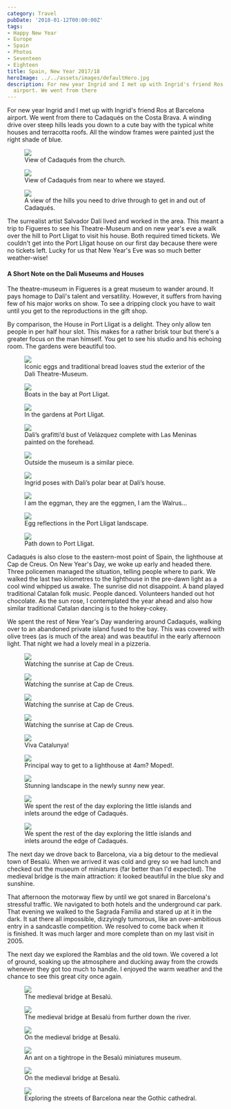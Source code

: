 ```yaml
---
category: Travel
pubDate: '2018-01-12T00:00:00Z'
tags:
- Happy New Year
- Europe
- Spain
- Photos
- Seventeen
- Eighteen
title: Spain, New Year 2017/18
heroImage: ../../assets/images/defaultHero.jpg
description: For new year Ingrid and I met up with Ingrid's friend Ros at Barcelona
  airport. We went from there
---
```

For new year Ingrid and I met up with Ingrid's friend Ros at Barcelona airport. We went from there to Cadaqués on the Costa Brava. A winding drive over steep hills leads you down to a cute bay with the typical white houses and terracotta roofs. All the window frames were painted just the right shade of blue.

<figure>
<img src="../../assets/images/cadaques/Spain01.jpg" />
<figcaption>View of Cadaqués from the church.</figcaption>
</figure>

<figure>
<img src="../../assets/images/cadaques/Spain02.jpg" />
<figcaption>View of Cadaqués from near to where we stayed.</figcaption>
</figure>

<figure>
<img src="../../assets/images/cadaques/Spain03.jpg" />
<figcaption>A view of the hills you need to drive through to get in and out of Cadaqués.</figcaption>
</figure>

The surrealist artist Salvador Dalí lived and worked in the area. This meant a trip to Figueres to see his Theatre-Museum and on new year's eve a walk over the hill to Port Lligat to visit his house. Both required timed tickets. We couldn't get into the Port Lligat house on our first day because there were no tickets left. Lucky for us that New Year's Eve was so much better weather-wise!

#### A Short Note on the Dali Museums and Houses
The theatre-museum in Figueres is a great museum to wander around. It pays homage to Dali's talent and versatility. However, it suffers from having few of his major works on show. To see a dripping clock you have to wait until you get to the reproductions in the gift shop.

By comparison, the House in Port Lligat is a delight. They only allow ten people in per half hour slot. This makes for a rather brisk tour but there's a greater focus on the man himself. You get to see his studio and his echoing room. The gardens were beautiful too. 

<figure>
<img src="../../assets/images/cadaques/Spain06.jpg" />
<figcaption>Iconic eggs and traditional bread loaves stud the exterior of the Dali Theatre-Museum.</figcaption>
</figure>

<figure>
<img src="../../assets/images/cadaques/Spain07.jpg" />
<figcaption>Boats in the bay at Port Lligat.</figcaption>
</figure>

<figure>
<img src="../../assets/images/cadaques/Spain11.jpg" />
<figcaption>In the gardens at Port Lligat.</figcaption>
</figure>

<figure>
<img src="../../assets/images/cadaques/Spain04.jpg" />
<figcaption>Dali’s grafitti’d bust of Velázquez complete with Las Meninas painted on the forehead.</figcaption>
</figure>

<figure>
<img src="../../assets/images/cadaques/Spain05.jpg" />
<figcaption>Outside the museum is a similar piece.</figcaption>
</figure>

<figure>
<img src="../../assets/images/cadaques/Spain08.jpg" />
<figcaption>Ingrid poses with Dali’s polar bear at Dali’s house.</figcaption>
</figure>

<figure>
<img src="../../assets/images/cadaques/Spain09.jpg" />
<figcaption>I am the eggman, they are the eggmen, I am the Walrus...</figcaption>
</figure>

<figure>
<img src="../../assets/images/cadaques/Spain10.jpg" />
<figcaption>Egg reflections in the Port Lligat landscape.</figcaption>
</figure>

<figure>
<img src="../../assets/images/cadaques/Spain10a.jpg" />
<figcaption>Path down to Port Lligat.</figcaption>
</figure>

Cadaqués is also close to the eastern-most point of Spain, the lighthouse at Cap de Creus. On New Year's Day, we woke up early and headed there. Three policemen managed the situation, telling people where to park. We walked the last two kilometres to the lighthouse in the pre-dawn light as a cool wind whipped us awake. The sunrise did not disappoint. A band played traditional Catalan folk music. People danced. Volunteers handed out hot chocolate. As the sun rose, I contemplated the year ahead and also how similar traditional Catalan dancing is to the hokey-cokey.

We spent the rest of New Year's Day wandering around Cadaqués, walking over to an abandoned private island fused to the bay. This was covered with olive trees (as is much of the area) and was beautiful in the early afternoon light. That night we had a lovely meal in a pizzeria.

<figure>
<img src="../../assets/images/cadaques/Spain12.jpg" />
<figcaption>Watching the sunrise at Cap de Creus.</figcaption>
</figure>

<figure>
<img src="../../assets/images/cadaques/Spain13.jpg" />
<figcaption>Watching the sunrise at Cap de Creus.</figcaption>
</figure>

<figure>
<img src="../../assets/images/cadaques/Spain13b.jpg" />
<figcaption>Watching the sunrise at Cap de Creus.</figcaption>
</figure>

<figure>
<img src="../../assets/images/cadaques/Spain14.jpg" />
<figcaption>Watching the sunrise at Cap de Creus.</figcaption>
</figure>

<figure>
<img src="../../assets/images/cadaques/Spain15.jpg" />
<figcaption>Viva Catalunya!</figcaption>
</figure>

<figure>
<img src="../../assets/images/cadaques/Spain15b.jpg" />
<figcaption>Principal way to get to a lighthouse at 4am? Moped!.</figcaption>
</figure>

<figure>
<img src="../../assets/images/cadaques/Spain16.jpg" />
<figcaption>Stunning landscape in the newly sunny new year.</figcaption>
</figure>

<figure>
<img src="../../assets/images/cadaques/Spain17.jpg" />
<figcaption>We spent the rest of the day exploring the little islands and inlets around the edge of Cadaqués.</figcaption>
</figure>

<figure>
<img src="../../assets/images/cadaques/Spain17b.jpg" />
<figcaption>We spent the rest of the day exploring the little islands and inlets around the edge of Cadaqués.</figcaption>
</figure>

The next day we drove back to Barcelona, via a big detour to the medieval town of Besalú. When we arrived it was cold and grey so we had lunch and checked out the museum of miniatures (far better than I'd expected). The medieval bridge is the main attraction: it looked beautiful in the blue sky and sunshine.

That afternoon the motorway flew by until we got snared in Barcelona's stressful traffic. We navigated to both hotels and the underground car park. That evening we walked to the Sagrada Familia and stared up at it in the dark. It sat there all impossible, dizzyingly tumorous, like an over-ambitious entry in a sandcastle competition. We resolved to come back when it is finished. It was much larger and more complete than on my last visit in 2005.

The next day we explored the Ramblas and the old town. We covered a lot of ground, soaking up the atmosphere and ducking away from the crowds whenever they got too much to handle. I enjoyed the warm weather and the chance to see this great city once again.

<figure>
<img src="../../assets/images/cadaques/Spain19.jpg" />
<figcaption>The medieval bridge at Besalú.</figcaption>
</figure>

<figure>
<img src="../../assets/images/cadaques/Spain20.jpg" />
<figcaption>The medieval bridge at Besalú from further down the river.</figcaption>
</figure>

<figure>
<img src="../../assets/images/cadaques/Spain20b.jpg" />
<figcaption>On the medieval bridge at Besalú.</figcaption>
</figure>

<figure>
<img src="../../assets/images/cadaques/Spain18.jpg" />
<figcaption>An ant on a tightrope in the Besalú miniatures museum.</figcaption>
</figure>

<figure>
<img src="../../assets/images/cadaques/Spain21.jpg" />
<figcaption>On the medieval bridge at Besalú.</figcaption>
</figure>

<figure>
<img src="../../assets/images/cadaques/Spain22.jpg" />
<figcaption>Exploring the streets of Barcelona near the Gothic cathedral.</figcaption>
</figure>